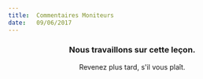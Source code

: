 ```yaml
---
title:  Commentaires Moniteurs
date:   09/06/2017
---
```


### <center>Nous travaillons sur cette leçon.</center>
<center>Revenez plus tard, s'il vous plaît.</center>